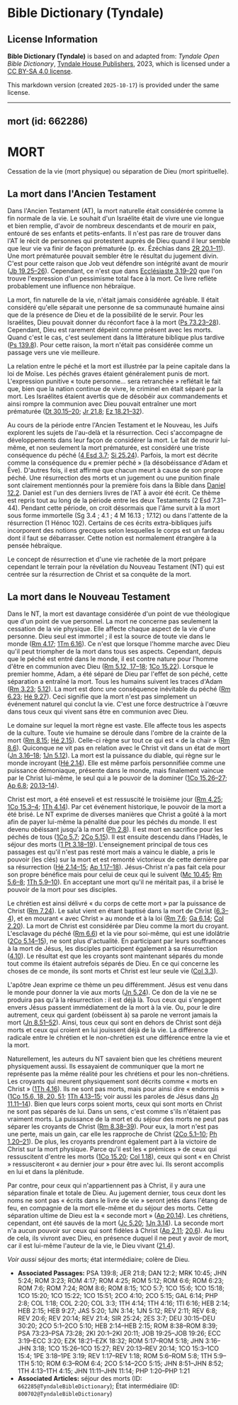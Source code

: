 # Bible Dictionary (Tyndale)

## License Information

**Bible Dictionary (Tyndale)** is based on and adapted from: _Tyndale Open Bible Dictionary_, [Tyndale House Publishers](https://tyndaleopenresources.com/), 2023, which is licensed under a [CC BY-SA 4.0 license](https://creativecommons.org/licenses/by-sa/4.0/legalcode.en).

This markdown version (created `2025-10-17`) is provided under the same license.



--------------------------------

## mort (id: 662286)

MORT
====

Cessation de la vie (mort physique) ou séparation de Dieu (mort spirituelle).

La mort dans l'Ancien Testament
-------------------------------

Dans l'Ancien Testament (AT), la mort naturelle était considérée comme la fin normale de la vie. Le souhait d'un Israélite était de vivre une vie longue et bien remplie, d'avoir de nombreux descendants et de mourir en paix, entouré de ses enfants et petits\-enfants. Il n'est pas rare de trouver dans l'AT le récit de personnes qui protestent auprès de Dieu quand il leur semble que leur vie va finir de façon prématurée (p. ex. Ézéchias dans [2R 20\.1–11](https://ref.ly/2Kgs20:1-2Kgs20:11)). Une mort prématurée pouvait sembler être le résultat du jugement divin. C'est pour cette raison que Job veut défendre son intégrité avant de mourir ([Jb 19\.25–26](https://ref.ly/Job19:25-Job19:26)). Cependant, ce n'est que dans [Ecclésiaste 3\.19–20](https://ref.ly/Eccl3:19-Eccl3:20) que l'on trouve l'expression d'un pessimisme total face à la mort. Ce livre reflète probablement une influence non hébraïque.

La mort, fin naturelle de la vie, n'était jamais considérée agréable. Il était considéré qu'elle séparait une personne de sa communauté humaine ainsi que de la présence de Dieu et de la possibilité de le servir. Pour les Israélites, Dieu pouvait donner du réconfort face à la mort ([Ps 73\.23–28](https://ref.ly/Ps73:23-Ps73:28)). Cependant, Dieu est rarement dépeint comme présent avec les morts. Quand c'est le cas, c'est seulement dans la littérature biblique plus tardive ([Ps 139\.8](https://ref.ly/Ps139:8)). Pour cette raison, la mort n'était pas considérée comme un passage vers une vie meilleure.

La relation entre le péché et la mort est illustrée par la peine capitale dans la loi de Moïse. Les péchés graves étaient généralement punis de mort. L'expression punitive « toute personne… sera retranchée » reflétait le fait que, bien que la nation continue de vivre, le criminel en était séparé par la mort. Les Israélites étaient avertis que de désobéir aux commandements et ainsi rompre la communion avec Dieu pouvait entraîner une mort prématurée ([Dt 30\.15–20](https://ref.ly/Deut30:15-Deut30:20); [Jr 21\.8](https://ref.ly/Jer21:8); [Ez 18\.21–32](https://ref.ly/Ezek18:21-Ezek18:32)).

Au cours de la période entre l'Ancien Testament et le Nouveau, les Juifs explorent les sujets de l'au\-delà et la résurrection. Ceci s'accompagne de développements dans leur façon de considérer la mort. Le fait de mourir lui\-même, et non seulement la mort prématurée, est considéré une triste conséquence du péché ([4 Esd 3\.7](https://ref.ly/2Esd3:7); [Si 25\.24](https://ref.ly/Sir25:24)). Parfois, la mort est décrite comme la conséquence du « premier péché » (la désobéissance d'Adam et Ève). D'autres fois, il est affirmé que chacun meurt à cause de son propre péché. Une résurrection des morts et un jugement ou une punition finale sont clairement mentionnés pour la première fois dans la Bible dans [Daniel 12\.2](https://ref.ly/Dan12:2). Daniel est l'un des derniers livres de l'AT à avoir été écrit. Ce thème est repris tout au long de la période entre les deux Testaments (2 Esd 7\.31–44\). Pendant cette période, on croit désormais que l'âme survit à la mort sous forme immortelle (Sg 3\.4 ; 4\.1 ; 4 M 16\.13 ; 17\.12\) ou dans l'attente de la résurrection (1 Hénoc 102\). Certains de ces écrits extra\-bibliques juifs incorporent des notions grecques selon lesquelles le corps est un fardeau dont il faut se débarrasser. Cette notion est normalement étrangère à la pensée hébraïque.

Le concept de résurrection et d'une vie rachetée de la mort prépare cependant le terrain pour la révélation du Nouveau Testament (NT) qui est centrée sur la résurrection de Christ et sa conquête de la mort.

La mort dans le Nouveau Testament
---------------------------------

Dans le NT, la mort est davantage considérée d'un point de vue théologique que d'un point de vue personnel. La mort ne concerne pas seulement la cessation de la vie physique. Elle affecte chaque aspect de la vie d'une personne. Dieu seul est immortel ; il est la source de toute vie dans le monde ([Rm 4\.17](https://ref.ly/Rom4:17); [1Tm 6\.16](https://ref.ly/1Tim6:16)). Ce n'est que lorsque l'homme marche avec Dieu qu'il peut triompher de la mort dans tous ses aspects. Cependant, depuis que le péché est entré dans le monde, il est contre nature pour l'homme d'être en communion avec Dieu ([Rm 5\.12, 17–18](https://ref.ly/Rom5:12,Rom5:17-Rom5:18); [1Co 15\.22](https://ref.ly/1Cor15:22)). Lorsque le premier homme, Adam, a été séparé de Dieu par l'effet de son péché, cette séparation a entraîné la mort. Tous les humains suivent les traces d'Adam ([Rm 3\.23](https://ref.ly/Rom3:23); [5\.12](https://ref.ly/Rom5:12)). La mort est donc une conséquence inévitable du péché ([Rm 6\.23](https://ref.ly/Rom6:23); [Hé 9\.27](https://ref.ly/Heb9:27)). Ceci signifie que la mort n'est pas simplement un événement naturel qui conclut la vie. C'est une force destructrice à l'œuvre dans tous ceux qui vivent sans être en communion avec Dieu.

Le domaine sur lequel la mort règne est vaste. Elle affecte tous les aspects de la culture. Toute vie humaine se déroule dans l'ombre de la crainte de la mort ([Rm 8\.15](https://ref.ly/Rom8:15); [Hé 2\.15](https://ref.ly/Heb2:15)). Celle\-ci règne sur tout ce qui est « de la chair » ([Rm 8\.6](https://ref.ly/Rom8:6)). Quiconque ne vit pas en relation avec le Christ vit dans un état de mort ([Jn 3\.16–18](https://ref.ly/John3:16-John3:18); [1Jn 5\.12](https://ref.ly/1John5:12)). La mort est la puissance du diable, qui règne sur le monde incroyant ([Hé 2\.14](https://ref.ly/Heb2:14)). Elle est même parfois personnifiée comme une puissance démoniaque, présente dans le monde, mais finalement vaincue par le Christ lui\-même, le seul qui a le pouvoir de la dominer ([1Co 15\.26–27](https://ref.ly/1Cor15:26-1Cor15:27); [Ap 6\.8](https://ref.ly/Rev6:8); [20\.13–14](https://ref.ly/Rev20:13-Rev20:14)).

Christ est mort, a été enseveli et est ressuscité le troisième jour ([Rm 4\.25](https://ref.ly/Rom4:25); [1Co 15\.3–4](https://ref.ly/1Cor15:3-1Cor15:4); [1Th 4\.14](https://ref.ly/1Thess4:14)). Par cet événement historique, le pouvoir de la mort a été brisé. Le NT exprime de diverses manières que Christ a goûté à la mort afin de payer lui\-même la pénalité due pour les péchés du monde. Il est devenu obéissant jusqu'à la mort ([Ph 2\.8](https://ref.ly/Phil2:8)). Il est mort en sacrifice pour les péchés de tous ([1Co 5\.7](https://ref.ly/1Cor5:7); [2Co 5\.15](https://ref.ly/2Cor5:15)). Il est ensuite descendu dans l'Hadès, le séjour des morts ([1 Pt 3\.18–19](https://ref.ly/1Pet3:18-1Pet3:19)). L'enseignement principal de tous ces passages est qu'il n'est pas resté mort mais a vaincu le diable, a pris le pouvoir (les clés) sur la mort et est remonté victorieux de cette dernière par sa résurrection ([Hé 2\.14–15](https://ref.ly/Heb2:14-Heb2:15); [Ap 1\.17–18](https://ref.ly/Rev1:17-Rev1:18)). Jésus\-Christ n'a pas fait cela pour son propre bénéfice mais pour celui de ceux qui le suivent ([Mc 10\.45](https://ref.ly/Mark10:45); [Rm 5\.6–8](https://ref.ly/Rom5:6-Rom5:8); [1Th 5\.9–10](https://ref.ly/1Thess5:9-1Thess5:10)). En acceptant une mort qu'il ne méritait pas, il a brisé le pouvoir de la mort pour ses disciples.

Le chrétien est ainsi délivré « du corps de cette mort » par la puissance de Christ ([Rm 7\.24](https://ref.ly/Rom7:24)). Le salut vient en étant baptisé dans la mort de Christ ([6\.3–4](https://ref.ly/Rom6:3-Rom6:4)), et en mourant « avec Christ » au monde et à la loi ([Rm 7\.6](https://ref.ly/Rom7:6); [Ga 6\.14](https://ref.ly/Gal6:14); [Col 2\.20](https://ref.ly/Col2:20)). La mort de Christ est considérée par Dieu comme la mort du croyant. L'esclavage du péché ([Rm 6\.6](https://ref.ly/Rom6:6)) et la vie pour soi\-même, qui est une idolâtrie ([2Co 5\.14–15](https://ref.ly/2Cor5:14-2Cor5:15)), ne sont plus d'actualité. En participant par leurs souffrances à la mort de Jésus, les disciples participent également à sa résurrection ([4\.10](https://ref.ly/2Cor4:10)). Le résultat est que les croyants sont maintenant séparés du monde tout comme ils étaient autrefois séparés de Dieu. En ce qui concerne les choses de ce monde, ils sont morts et Christ est leur seule vie ([Col 3\.3](https://ref.ly/Col3:3)).

L'apôtre Jean exprime ce thème un peu différemment. Jésus est venu dans le monde pour donner la vie aux morts ([Jn 5\.24](https://ref.ly/John5:24)). Ce don de la vie ne se produira pas qu'à la résurrection : il est déjà là. Tous ceux qui s'engagent envers Jésus passent immédiatement de la mort à la vie. Ou, pour le dire autrement, ceux qui gardent (obéissent à) sa parole ne verront jamais la mort ([Jn 8\.51–52](https://ref.ly/John8:51-John8:52)). Ainsi, tous ceux qui sont en dehors de Christ sont déjà morts et ceux qui croient en lui jouissent déjà de la vie. La différence radicale entre le chrétien et le non\-chrétien est une différence entre la vie et la mort.

Naturellement, les auteurs du NT savaient bien que les chrétiens meurent physiquement aussi. Ils essayaient de communiquer que la mort ne représente pas la même réalité pour les chrétiens et pour les non\-chrétiens. Les croyants qui meurent physiquement sont décrits comme « morts en Christ » ([1Th 4\.16](https://ref.ly/1Thess4:16)). Ils ne sont pas morts, mais pour ainsi dire « endormis » ([1Co 15\.6, 18, 20, 51](https://ref.ly/1Cor15:6,1Cor15:18,1Cor15:20,1Cor15:51); [1Th 4\.13–15](https://ref.ly/1Thess4:13-1Thess4:15); voir aussi les paroles de Jésus dans [Jn 11\.11–14](https://ref.ly/John11:11-John11:14)). Bien que leurs corps soient morts, ceux qui sont morts en Christ ne sont pas séparés de lui. Dans un sens, c'est comme s'ils n'étaient pas vraiment morts. La puissance de la mort et du séjour des morts ne peut pas séparer les croyants de Christ ([Rm 8\.38–39](https://ref.ly/Rom8:38-Rom8:39)). Pour eux, la mort n'est pas une perte, mais un gain, car elle les rapproche de Christ ([2Co 5\.1–10](https://ref.ly/2Cor5:1-2Cor5:10); [Ph 1\.20–21](https://ref.ly/Phil1:20-Phil1:21)). De plus, les croyants prendront également part à la victoire de Christ sur la mort physique. Parce qu'il est les « prémices » de ceux qui ressuscitent d'entre les morts ([1Co 15\.20](https://ref.ly/1Cor15:20); [Col 1\.18](https://ref.ly/Col1:18)), ceux qui sont « en Christ » ressusciteront « au dernier jour » pour être avec lui. Ils seront accomplis en lui et dans la plénitude.

Par contre, pour ceux qui n'appartiennent pas à Christ, il y aura une séparation finale et totale de Dieu. Au jugement dernier, tous ceux dont les noms ne sont pas « écrits dans le livre de vie » seront jetés dans l'étang de feu, en compagnie de la mort elle\-même et du séjour des morts. Cette séparation ultime de Dieu est la « seconde mort » ([Ap 20\.14](https://ref.ly/Rev20:14)). Les chrétiens, cependant, ont été sauvés de la mort ([Jc 5\.20](https://ref.ly/Jas5:20); [1Jn 3\.14](https://ref.ly/1John3:14)). La seconde mort n'a aucun pouvoir sur ceux qui sont fidèles à Christ ([Ap 2\.11](https://ref.ly/Rev2:11); [20\.6](https://ref.ly/Rev20:6)). Au lieu de cela, ils vivront avec Dieu, en présence duquel il ne peut y avoir de mort, car il est lui\-même l'auteur de la vie, le Dieu vivant ([21\.4](https://ref.ly/Rev21:4)).

*Voir aussi* séjour des morts; état intermédiaire; colère de Dieu.

* **Associated Passages:** PSA 139:8; JER 21:8; DAN 12:2; MRK 10:45; JHN 5:24; ROM 3:23; ROM 4:17; ROM 4:25; ROM 5:12; ROM 6:6; ROM 6:23; ROM 7:6; ROM 7:24; ROM 8:6; ROM 8:15; 1CO 5:7; 1CO 15:6; 1CO 15:18; 1CO 15:20; 1CO 15:22; 1CO 15:51; 2CO 4:10; 2CO 5:15; GAL 6:14; PHP 2:8; COL 1:18; COL 2:20; COL 3:3; 1TH 4:14; 1TH 4:16; 1TI 6:16; HEB 2:14; HEB 2:15; HEB 9:27; JAS 5:20; 1JN 3:14; 1JN 5:12; REV 2:11; REV 6:8; REV 20:6; REV 20:14; REV 21:4; SIR 25:24; 2ES 3:7; DEU 30:15–DEU 30:20; 2CO 5:1–2CO 5:10; HEB 2:14–HEB 2:15; ROM 8:38–ROM 8:39; PSA 73:23–PSA 73:28; 2KI 20:1–2KI 20:11; JOB 19:25–JOB 19:26; ECC 3:19–ECC 3:20; EZK 18:21–EZK 18:32; ROM 5:17–ROM 5:18; JHN 3:16–JHN 3:18; 1CO 15:26–1CO 15:27; REV 20:13–REV 20:14; 1CO 15:3–1CO 15:4; 1PE 3:18–1PE 3:19; REV 1:17–REV 1:18; ROM 5:6–ROM 5:8; 1TH 5:9–1TH 5:10; ROM 6:3–ROM 6:4; 2CO 5:14–2CO 5:15; JHN 8:51–JHN 8:52; 1TH 4:13–1TH 4:15; JHN 11:11–JHN 11:14; PHP 1:20–PHP 1:21
* **Associated Articles:** séjour des morts (ID: `662285@TyndaleBibleDictionary`); État intermédiaire (ID: `800702@TyndaleBibleDictionary`)

